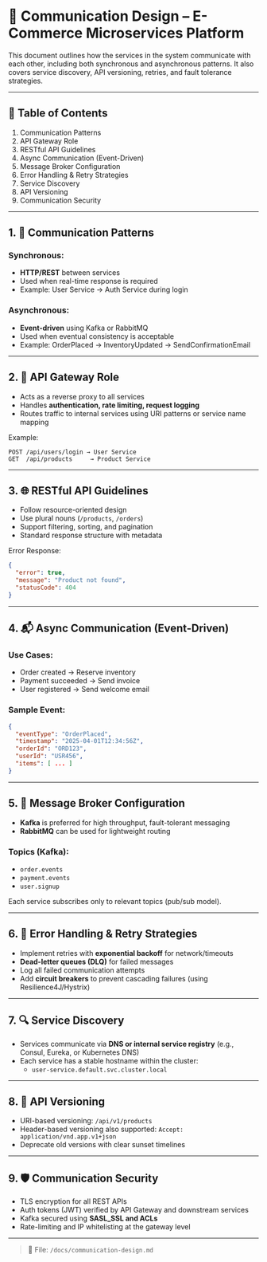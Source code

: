 # 🔗 Communication Design – E-Commerce Microservices Platform

This document outlines how the services in the system communicate with each other, including both synchronous and asynchronous patterns. It also covers service discovery, API versioning, retries, and fault tolerance strategies.

---

## 📑 Table of Contents
1. Communication Patterns
2. API Gateway Role
3. RESTful API Guidelines
4. Async Communication (Event-Driven)
5. Message Broker Configuration
6. Error Handling & Retry Strategies
7. Service Discovery
8. API Versioning
9. Communication Security

---

## 1. 🔁 Communication Patterns

### Synchronous:
- **HTTP/REST** between services
- Used when real-time response is required
- Example: User Service → Auth Service during login

### Asynchronous:
- **Event-driven** using Kafka or RabbitMQ
- Used when eventual consistency is acceptable
- Example: OrderPlaced → InventoryUpdated → SendConfirmationEmail

---

## 2. 🛂 API Gateway Role
- Acts as a reverse proxy to all services
- Handles **authentication, rate limiting, request logging**
- Routes traffic to internal services using URI patterns or service name mapping

Example:
```
POST /api/users/login → User Service
GET  /api/products     → Product Service
```

---

## 3. 🌐 RESTful API Guidelines
- Follow resource-oriented design
- Use plural nouns (`/products`, `/orders`)
- Support filtering, sorting, and pagination
- Standard response structure with metadata

Error Response:
```json
{
  "error": true,
  "message": "Product not found",
  "statusCode": 404
}
```

---

## 4. 📬 Async Communication (Event-Driven)

### Use Cases:
- Order created → Reserve inventory
- Payment succeeded → Send invoice
- User registered → Send welcome email

### Sample Event:
```json
{
  "eventType": "OrderPlaced",
  "timestamp": "2025-04-01T12:34:56Z",
  "orderId": "ORD123",
  "userId": "USR456",
  "items": [ ... ]
}
```

---

## 5. 📡 Message Broker Configuration
- **Kafka** is preferred for high throughput, fault-tolerant messaging
- **RabbitMQ** can be used for lightweight routing

### Topics (Kafka):
- `order.events`
- `payment.events`
- `user.signup`

Each service subscribes only to relevant topics (pub/sub model).

---

## 6. 🧯 Error Handling & Retry Strategies
- Implement retries with **exponential backoff** for network/timeouts
- **Dead-letter queues (DLQ)** for failed messages
- Log all failed communication attempts
- Add **circuit breakers** to prevent cascading failures (using Resilience4J/Hystrix)

---

## 7. 🔍 Service Discovery
- Services communicate via **DNS or internal service registry** (e.g., Consul, Eureka, or Kubernetes DNS)
- Each service has a stable hostname within the cluster:
  - `user-service.default.svc.cluster.local`

---

## 8. 🧾 API Versioning
- URI-based versioning: `/api/v1/products`
- Header-based versioning also supported: `Accept: application/vnd.app.v1+json`
- Deprecate old versions with clear sunset timelines

---

## 9. 🛡️ Communication Security
- TLS encryption for all REST APIs
- Auth tokens (JWT) verified by API Gateway and downstream services
- Kafka secured using **SASL_SSL and ACLs**
- Rate-limiting and IP whitelisting at the gateway level

---

> 📁 File: `/docs/communication-design.md`

